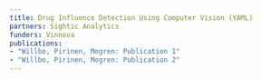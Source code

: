 ```yaml
---
title: Drug Influence Detection Using Computer Vision (YAML)
partners: Sightic Analytics
funders: Vinnova
publications:
- "Willbo, Pirinen, Mogren: Publication 1"
- "Willbo, Pirinen, Mogren: Publication 2"
---
```

